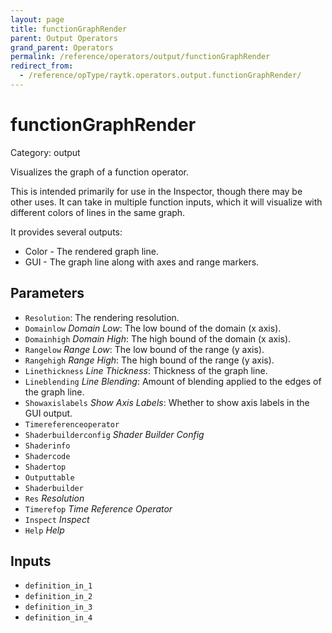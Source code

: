 ```yaml
---
layout: page
title: functionGraphRender
parent: Output Operators
grand_parent: Operators
permalink: /reference/operators/output/functionGraphRender
redirect_from:
  - /reference/opType/raytk.operators.output.functionGraphRender/
---
```


# functionGraphRender

Category: output



Visualizes the graph of a function operator.

This is intended primarily for use in the Inspector, though there may be other uses.
It can take in multiple function inputs, which it will visualize with different colors of lines in the same graph.

It provides several outputs:
* Color - The rendered graph line.
* GUI - The graph line along with axes and range markers.

## Parameters

* `Resolution`: The rendering resolution.
* `Domainlow` *Domain Low*: The low bound of the domain (x axis).
* `Domainhigh` *Domain High*: The high bound of the domain (x axis).
* `Rangelow` *Range Low*: The low bound of the range (y axis).
* `Rangehigh` *Range High*: The high bound of the range (y axis).
* `Linethickness` *Line Thickness*: Thickness of the graph line.
* `Lineblending` *Line Blending*: Amount of blending applied to the edges of the graph line.
* `Showaxislabels` *Show Axis Labels*: Whether to show axis labels in the GUI output.
* `Timereferenceoperator`
* `Shaderbuilderconfig` *Shader Builder Config*
* `Shaderinfo`
* `Shadercode`
* `Shadertop`
* `Outputtable`
* `Shaderbuilder`
* `Res` *Resolution*
* `Timerefop` *Time Reference Operator*
* `Inspect` *Inspect*
* `Help` *Help*

## Inputs

* `definition_in_1`
* `definition_in_2`
* `definition_in_3`
* `definition_in_4`